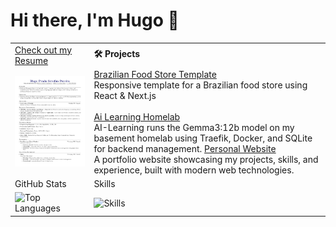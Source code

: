# Hi there, I'm Hugo 👋 

<table class="tg">

<body>
  <tr>
    <td class="tg-0lax"><a href="https://github.com/hugopradops/resume-latex/blob/main/hugopsp_resume.pdf">Check out my Resume</a></td>
    <td class="tg-0lax"><strong>🛠️ Projects</strong><br></td>
  </tr>
  <tr>
    <td class="tg-0pky">
      <a href="https://github.com/hugopradops/resume-latex/blob/main/hugopsp_resume.pdf">
        <img src="https://github.com/hugopradops/resume-latex/blob/main/assets/hugopsp_resume.png" alt="Resume Preview" width="200">
      </a>
    </td>
    <td class="tg-0lax">
     <a href="https://brasil-food.hugoprado.dev/">Brazilian Food Store Template</a><br>
      Responsive template for a Brazilian food store using React & Next.js<br><br>
     <a href="https://ai-learning.hugoprado.dev/">Ai Learning Homelab</a><br>
      AI-Learning runs the Gemma3:12b model on my basement homelab using Traefik, Docker, and SQLite for backend management.
     <a href="https://hub.hugoprado.dev//">Personal Website</a><br>
      A portfolio website showcasing my projects, skills, and experience, built with modern web technologies.
    </td>
  </tr>
  <tr>
    <td class="tg-0lax">GitHub Stats</td>
    <td class="tg-0lax">Skills</td>
  </tr>
  <tr>
    <td class="tg-0lax">
      <img src="https://github-readme-stats.vercel.app/api/top-langs/?username=hugopradops&layout=compact&hide_border=true&title_color=58A6FF&text_color=C3D1D9&bg_color=0D1117" alt="Top Languages">
    </td>
    <td class="tg-0lax">
      <img src="https://skillicons.dev/icons?i=react,javascript,html,css,c,java,python,git,github,docker,linux,sqlite" alt="Skills">
    </td>
  </tr>
</body>
</table>
